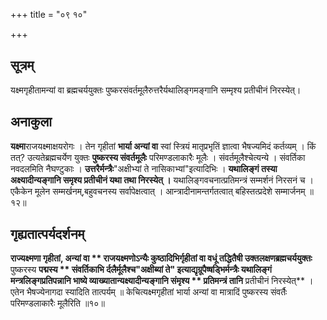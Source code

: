 +++
title = "०९ १०"

+++
## सूत्रम्
यक्ष्मगृहीतामन्यां वा ब्रह्मचर्ययुक्तः पुष्करसंवर्तमूलैरुत्तरैर्यथालिङ्गमङ्गानि सम्मृश्य प्रतीचीनं निरस्येत्।
## अनाकुला
**यक्ष्मा**राजयक्ष्माक्षयरोगः ।
तेन गृहीतां **भार्या अन्यां वा** स्वां स्त्रियं मातृप्रभृतिं ज्ञात्वा भैषज्यमिदं कर्तव्यम् ।
किं तत्?
उत्यतेब्रह्मचर्येण युक्तः **पुष्करस्य संवर्तमूलैः** परिमण्डलाकारैः मूलैः ।
संवर्तमूलैश्चेत्यन्ये ।
संवर्तिका नवदलमिति नैघण्टुकाः ।
**उत्तरैर्मन्त्रैः**"अक्षीभ्यां ते नासिकाभ्यां"इत्यादिभिः ।
**यथालिङ्गं **तस्या अक्ष्यादीन्यङ्गानि समृश्य** प्रतीचीनं **यथा तथा** निरस्येत् ।**
यथालिङ्गवचनात्प्रतिमन्त्रं सम्मर्शनं निरसनं च ।
एकैकेन मूलेन सम्मर्खनम्,बहुवचनस्य सर्वापेक्षत्वात् ।
आन्त्रादीनामन्तर्गतत्वात्
बहिस्तत्प्रदेशे सम्मार्जनम् ॥१२॥

## गृह्यतात्पर्यदर्शनम्
**राज्यक्ष्मणा गृहीतां, अन्यां वा ** राजयक्ष्मणोऽन्यैः कुष्ठादिभिर्गृहीतां वा वधूं तद्धितैषी उक्तलक्षणब्रह्मचर्ययुक्तः** पुष्करस्य **पद्मस्य ** संवर्तिकाभि **र्दलैर्मूलैश्च"अक्षीब्यां ते" इत्याद्यृग्रूपैष्षड्भिर्मन्त्रैः** यथालिङ्गं **मन्त्रलिङ्गप्रतिपन्नानि भाष्ये व्याख्यातान्यक्ष्यादीन्यङ्गानि** संमृश्य ** प्रतिमन्त्रं तानि** प्रतीचीनं निरस्येत्** ।
एतेन भैषज्येनागदा स्यादिति तात्पर्यम् ॥
केचित्यक्ष्मगृहीतां भार्या अन्यां वा मात्रादिं पुष्करस्य संवर्तैः परिमण्डलाकारैः मूलैरिति ॥१०॥
